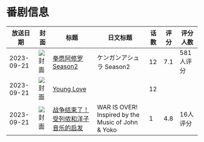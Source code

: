# 番剧信息

|放送日期|封面|标题|日文标题|话数|评分|评分人数|
|---|---|---|---|---|---|---|
|2023-09-21|![封面](https://lain.bgm.tv/pic/cover/c/92/42/375512_2zF16.jpg)|[拳愿阿修罗 Season2](https://bangumi.tv/subject/375512)|ケンガンアシュラ Season2|12|7.1|581人评分|
|2023-09-21|![封面](https://lain.bgm.tv/pic/cover/c/62/1e/452833_OffFS.jpg)|[Young Love](https://bangumi.tv/subject/452833)||12|||
|2023-09-21|![封面](https://lain.bgm.tv/pic/cover/c/af/76/478379_zLw21.jpg)|[战争结束了！受列侬和洋子音乐的启发](https://bangumi.tv/subject/478379)|WAR IS OVER! Inspired by the Music of John & Yoko|1|4.8|16人评分|
